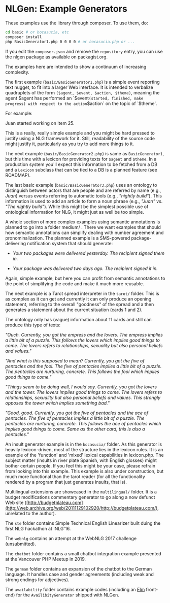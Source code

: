 ﻿# NLGen: Example Generators

These examples use the library through composer. To use them, do:

```bash
cd basic # or bocasucia, etc
composer install
php BasicGenerator1.php 0 0 0 0 # or bocasucia.php or ...
```

If you edit the `composer.json` and remove the `repository` entry, you
can use the nlgen package as available on packagist.org.

The examples here are intended to show a continuum of increasing complexity.

The first example (`basic/BasicGenerator1.php`) is a simple event
reporting text nugget, to fit into a larger Web interface.  It is
intended to verbalize quadruplets of the form `($agent, $event,
$action, $theme)`, meaning the agent $agent has performed an `$event`
(started, finished, make progress) with respect to the action `$action`
on the topic of `$theme`.

For example:

  Juan started working on Item 25.

This is a really, really simple example and you might be hard pressed
to justify using a NLG framework for it. Still, readability of the
source code might justify it, particularly as you try to add more
things to it.

The next example (`basic/BasicGenerator2.php`) is same as
`BasicGenerator1`, but this time with a lexicon for providing texts
for `$agent` and `$theme`. In a production system you'll expect this
information to be fetched from a DB and a `Lexicon` subclass that can
be tied to a DB is a planned feature (see ROADMAP).

The last basic example (`basic/BasicGenerator3.php`) uses an ontology
to distinguish between actors that are people and are referred by name
(e.g., _Juan_) versus events referring to automatic tools (e.g.,
_"nightly build"_).  This information is used to add an article to
form a noun phrase (e.g., _"Juan"_ vs. _"The nightly build"_).  While
this might be the simplest possible use of ontological information for
NLG, it might just as well be too simple.


A whole section of more complex examples using semantic annotations is
planned to go into a folder medium/ . There we want examples that
should how semantic annotations can simplify dealing with number
agreement and pronominalization. The planned example is a SMS-powered
package-delivering notification system that should generate:

* _Your two packages were delivered yesterday. The recipient signed
  them in._

* _Your package was delivered two days ago. The recipient signed it in._

Again, simple example, but here you can profit from semantic
annotations to the point of simplifying the code and make it much more
reusable.


The next example is a Tarot spread interpreter in the `tarot/`
folder. This is as complex as it can get and currently it can only
produce an opening statement, referring to the overall "goodness" of
the spread and a then generates a statement about the current
situation (cards 1 and 2).

The ontology only has (vague) information about 11 cards and still can
produce this type of texts:

_"Ouch. Currently, you got the empress and the lovers.  The empress
implies a little bit of a puzzle.  This follows the lovers which
implies good things to come.  The lovers refers to relationships,
sexuality but also personal beliefs and values."_

_"And what is this supposed to mean? Currently, you got the five of
pentacles and the fool.  The five of pentacles implies a little bit of
a puzzle. The pentacles are nurturing, concrete.  This follows the
fool which implies good things to come."_

_"Things seem to be doing well, I would say. Currently, you got the
lovers and the tower.  The lovers implies good things to come.  The
lovers refers to relationships, sexuality but also personal beliefs
and values.  This strongly opposes the tower which implies something
bad."_

_"Good, good. Currently, you got the five of pentacles and the ace of
pentacles.  The five of pentacles implies a little bit of a puzzle.
The pentacles are nurturing, concrete.  This follows the ace of
pentacles which implies good things to come.  Same as the other card,
this is also a pentacles."_


An insult generator example is in the `bocasucia/` folder.  As this
generator is heavily lexicon-driven, most of the structure lies in the
lexicon rules.  It is an example of the 'function' and 'mixed' lexical
capabilities in lexicon.php.  The subject matter (insults in river
plate Spanish, with English glosses) might bother certain people.  If
you feel this might be your case, please refrain from looking into
this example.  This example is also under construction, but much more
functional than the tarot reader (for all the functionality rendered
by a program that just generates insults, that is).


Multilingual extensions are showcased in the `multilingual/` folder.
It is a budget modifications commentary generator to go along a 
now defunct Web site ([http://budgetplateau.com](http://web.archive.org/web/20111129102920/http://budgetplateau.com/), unrelated to the author).

The `ste` folder contains Simple Technical English Linearizer built
duing the first NLG hackathon at INLG'16.

The `webnlg` contains an attempt at the WebNLG 2017 challenge
(unsubmitted).

The `chatbot` folder contains a small chatbot integration example
presented at the Vancouver PHP Meetup in 2019.

The `german` folder contains an expansion of the chatbot to the German
language. It handles case and gender agreements (including weak and
strong endings for adjectives).

The `availability` folder contains example codes (including an
[Elm](https://elm-lang.org/) front-end) for the `AvailibityGenerator`
shipped with NLGen.
